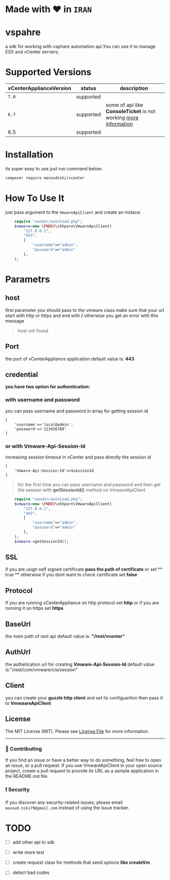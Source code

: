 # Made with ❤️ in `IRAN`
# vspahre
a sdk for working with vsphare automation api.You can use it to manage ESX and vCenter servers;

# Supported Versions
| **vCenterApplianceVersion** 	| **status** 	| **description**                                                	|
|-----------------------------	|------------	|----------------------------------------------------------------	|
| `7.0`                       	| supported  	|                                                                	|
| `6.7`                       	| supported  	| some of api like **ConsoleTicket** is not working [more information](https://developer.vmware.com/docs/vsphere-automation/latest/vcenter/) 	|
| 6.5                         	| supported  	|                                                                	|



# Installation
its super easy to use just run command below:
```sh
composer require masoudniki/vcenter
```

# How To Use It
just pass argument to the ```VmwareApiClient``` and create an instace:
```php
    require "vendor/autoload.php";
    $vmware=new \FNDEV\vShpare\VmwareApiClient(
        "127.0.0.1",
        "443",
        [
            "username"=>"admin",
            "password"=>"admin"
        ],
    );
 ```
# Parametrs
## host
first parameter you should pass to the vmware class make sure that your url start with http or https and end with **/**
otherwise you get an error with this message 
> host not found

## Port
the port of vCenterAppliance application default value is: **443**


## credential
**you have two option for authentication:**

### with username and password
you can pass username and password in array for getting session id 
```
[
    'username'=>'local@admin',
    'password'=>'123456789'
]
```
### or with Vmware-Api-Session-Id
increasing session timeout in vCenter and pass directly the session id 
```
[
    'Vmware-Api-Session-Id'=>$sessionId
]
```
> for the first time you can pass username and password and then get the session with **getSessionId()** method on VmwareApiClient
```php
    require "vendor/autoload.php";
    $vmware=new \FNDEV\vShpare\VmwareApiClient(
        "127.0.0.1",
        "443",
        [
            "username"=>"admin",
            "password"=>"admin"
        ],
    );
    $vmware->getSessionId();
```
## SSL
if you are usign self signed certificate **pass the path of certificate** or set ** true ** otherwise if you dont want to check certificate set **false**

## Protocol
if you are running vCenterAppliance on http protocol set **http** or if you are running it on https set **https**

## BaseUrl
the main path of rest api default value is: **"/rest/vcenter"**
## AuthUrl
the authetication url for creating **Vmware-Api-Session-Id** default value is:"/rest/com/vmware/cis/session"
## Client
you can create your **guzzle http client** and set its configuartion then pass it to **VmwaareApiClient**



## License

The MIT License (MIT). Please see [License File](LICENSE.md) for more information.

--------------------

### :raising_hand: Contributing
If you find an issue or have a better way to do something, feel free to open an issue, or a pull request.
If you use VmwareApiClient in your open source project, create a pull request to provide its URL as a sample application in the README.md file.


### :exclamation: Security
If you discover any security-related issues, please email `masoud.niki79@gmail.com` instead of using the issue tracker.




# TODO

- [ ] add other api to sdk
- [ ] write more test 
- [ ] create request class for methods that send options **like createVm**
- [ ] detect bad codes





